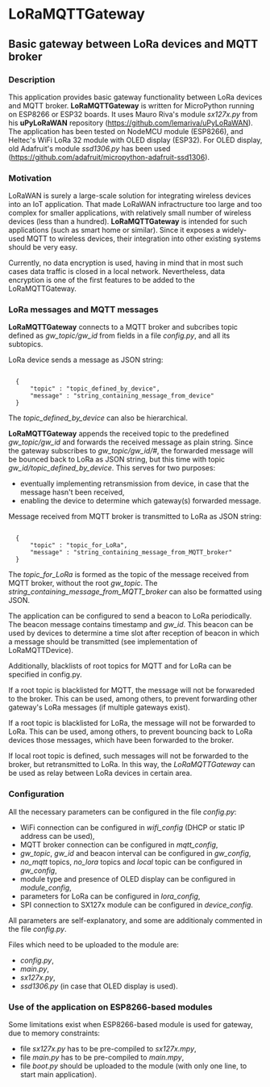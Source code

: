 # LoRaMQTTGateway
## Basic gateway between LoRa devices and MQTT broker
### Description
This application provides basic gateway functionality between LoRa devices and MQTT broker. **LoRaMQTTGateway** is written for MicroPython running on ESP8266 or ESP32 boards. It uses Mauro Riva's module *sx127x.py* from his **uPyLoRaWAN** repository (https://github.com/lemariva/uPyLoRaWAN). The application has been tested on NodeMCU module (ESP8266), and Heltec's WiFi LoRa 32 module with OLED display (ESP32). For OLED display, old Adafruit's module *ssd1306.py* has been used (https://github.com/adafruit/micropython-adafruit-ssd1306).

### Motivation
LoRaWAN is surely a large-scale solution for integrating wireless devices into an IoT application. That made LoRaWAN infractructure too large and too complex for smaller applications, with relatively small number of wireless devices (less than a hundred). **LoRaMQTTGateway** is intended for such applications (such as smart home or similar). Since it exposes a widely-used MQTT to wireless devices, their integration into other existing systems should be very easy. 

Currently, no data encryption is used, having in mind that in most such cases data traffic is closed in a local network. Nevertheless, data encryption is one of the first features to be added to the LoRaMQTTGateway.

### LoRa messages and MQTT messages

**LoRaMQTTGateway** connects to a MQTT broker and subcribes topic defined as *gw_topic/gw_id* from fields in a file *config.py*, and all its subtopics. 

LoRa device sends a message as JSON string:
<pre><code>
  {
      "topic" : "topic_defined_by_device",
      "message" : "string_containing_message_from_device"
  }
</pre></code>

The *topic_defined_by_device* can also be hierarchical.

**LoRaMQTTGateway** appends the received topic to the predefined *gw_topic/gw_id* and forwards the received message as plain string. Since the gateway subscribes to *gw_topic/gw_id/#*, the forwarded message will be bounced back to LoRa as JSON string, but this time with topic *gw_id/topic_defined_by_device*. This serves for two purposes:
- eventually implementing retransmission from device, in case that the message hasn't been received,
- enabling the device to determine which gateway(s) forwarded message.

Message received from MQTT broker is transmitted to LoRa as JSON string:
<pre><code>
  {
      "topic" : "topic_for_LoRa",
      "message" : "string_containing_message_from_MQTT_broker"
  }
</pre></code>

The *topic_for_LoRa* is formed as the topic of the message received from MQTT broker, without the root *gw_topic*. The *string_containing_message_from_MQTT_broker* can also be formatted using JSON.

The application can be configured to send a beacon to LoRa periodically. The beacon message contains timestamp and *gw_id*. This beacon can be used by devices to determine a time slot after reception of beacon in which a message should be transmitted (see implementation of LoRaMQTTDevice).

Additionally, blacklists of root topics for MQTT and for LoRa can be specified in config.py. 

If a root topic is blacklisted for MQTT, the message will not be forwareded to the broker. This can be used, among others, to prevent forwarding other gateway's LoRa messages (if multiple gateways exist).

If a root topic is blacklisted for LoRa, the message will not be forwarded to LoRa. This can be used, among others, to prevent bouncing back to LoRa devices those messages, which have been forwarded to the broker.

If local root topic is defined, such messages will not be forwarded to the broker, but retransmitted to LoRa. In this way, the *LoRaMQTTGateway* can be used as relay between LoRa devices in certain area.

### Configuration

All the necessary parameters can be configured in the file *config.py*:
- WiFi connection can be configured in *wifi_config* (DHCP or static IP address can be used),
- MQTT broker connection can be configured in *mqtt_config*,
- *gw_topic*, *gw_id* and beacon interval can be configured in *gw_config*,
- *no_mqtt* topics, *no_lora* topics and *local* topic can be configured in *gw_config*,
- module type and presence of OLED display can be configured in *module_config*,
- parameters for LoRa can be configured in *lora_config*,
- SPI connection to SX127x module can be configured in *device_config*.

All parameters are self-explanatory, and some are additionaly commented in the file *config.py*.

Files which need to be uploaded to the module are:
- *config.py*,
- *main.py*,
- *sx127x.py*,
- *ssd1306.py* (in case that OLED display is used).

### Use of the application on ESP8266-based modules

Some limitations exist when ESP8266-based module is used for gateway, due to memory constraints:
- file *sx127x.py* has to be pre-compiled to *sx127x.mpy*,
- file *main.py* has to be pre-compiled to *main.mpy*,
- file *boot.py* should be uploaded to the module (with only one line, to start main application).
